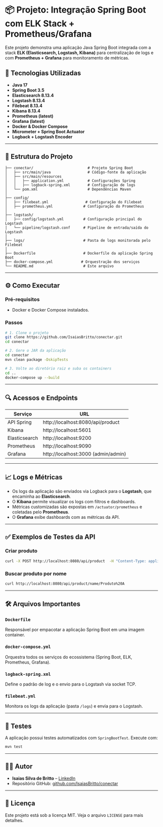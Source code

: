 # 📦 Projeto: Integração Spring Boot com ELK Stack + Prometheus/Grafana

Este projeto demonstra uma aplicação Java Spring Boot integrada com a stack **ELK (Elasticsearch, Logstash, Kibana)** para centralização de logs e com **Prometheus + Grafana** para monitoramento de métricas.

## 🚀 Tecnologias Utilizadas

- **Java 17**
- **Spring Boot 3.5**
- **Elasticsearch 8.13.4**
- **Logstash 8.13.4**
- **Filebeat 8.13.4**
- **Kibana 8.13.4**
- **Prometheus (latest)**
- **Grafana (latest)**
- **Docker & Docker Compose**
- **Micrometer + Spring Boot Actuator**
- **Logback + Logstash Encoder**

---

## 📂 Estrutura do Projeto

```
├── conectar/                         # Projeto Spring Boot
│   ├── src/main/java                 # Código-fonte da aplicação
│   ├── src/main/resources
│   │   ├── application.yml           # Configurações Spring
│   │   ├── logback-spring.xml        # Configuração de logs
│   └── pom.xml                       # Dependências Maven
│
├── config/
│   ├── filebeat.yml                 # Configuração do Filebeat
│   ├── prometheus.yml              # Configuração do Prometheus
│
├── logstash/
│   ├── config/logstash.yml         # Configuração principal do Logstash
│   └── pipeline/logstash.conf      # Pipeline de entrada/saída do Logstash
│
├── logs/                           # Pasta de logs monitorada pelo Filebeat
│
├── Dockerfile                      # Dockerfile da aplicação Spring Boot
├── docker-compose.yml             # Orquestração dos serviços
└── README.md                       # Este arquivo
```

---

## ⚙️ Como Executar

### Pré-requisitos

- Docker e Docker Compose instalados.

### Passos

```bash
# 1. Clone o projeto
git clone https://github.com/IsaiasBritto/conectar.git
cd conectar

# 2. Gere o JAR da aplicação
cd conectar
mvn clean package -DskipTests

# 3. Volte ao diretório raiz e suba os containers
cd ..
docker-compose up --build
```

---

## 🔍 Acessos e Endpoints

| Serviço        | URL                                 |
|----------------|--------------------------------------|
| API Spring     | http://localhost:8080/api/product    |
| Kibana         | http://localhost:5601                |
| Elasticsearch  | http://localhost:9200                |
| Prometheus     | http://localhost:9090                |
| Grafana        | http://localhost:3000 (admin/admin)  |

---

## 📈 Logs e Métricas

- Os logs da aplicação são enviados via Logback para o **Logstash**, que encaminha ao **Elasticsearch**.
- O **Kibana** permite visualizar os logs com filtros e dashboards.
- Métricas customizadas são expostas em `/actuator/prometheus` e coletadas pelo **Prometheus**.
- O **Grafana** exibe dashboards com as métricas da API.

---

## ✅ Exemplos de Testes da API

### Criar produto
```bash
curl -X POST http://localhost:8080/api/product  -H "Content-Type: application/json"  -d '{"id":"1", "name":"Produto A", "price":99.90}'
```

### Buscar produto por nome
```bash
curl http://localhost:8080/api/product/name/Produto%20A
```

---

## 🛠️ Arquivos Importantes

### `Dockerfile`

Responsável por empacotar a aplicação Spring Boot em uma imagem container.

### `docker-compose.yml`

Orquestra todos os serviços do ecossistema (Spring Boot, ELK, Prometheus, Grafana).

### `logback-spring.xml`

Define o padrão de log e o envio para o Logstash via socket TCP.

### `filebeat.yml`

Monitora os logs da aplicação (pasta `/logs`) e envia para o Logstash.

---

## 🧪 Testes

A aplicação possui testes automatizados com `SpringBootTest`. Execute com:

```bash
mvn test
```

---

## 👨‍💻 Autor

- **Isaias Silva de Britto** – [LinkedIn](https://linkedin.com/in/isaiasbritto)  
- Repositório GitHub: [github.com/IsaiasBritto/conectar](https://github.com/IsaiasBritto/conectar)

---

## 📄 Licença

Este projeto está sob a licença MIT. Veja o arquivo `LICENSE` para mais detalhes.
